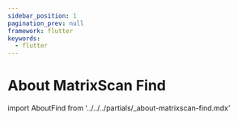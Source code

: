 ```yaml
---
sidebar_position: 1
pagination_prev: null
framework: flutter
keywords:
  - flutter
---
```


# About MatrixScan Find

import AboutFind from '../../../partials/_about-matrixscan-find.mdx'

<AboutFind />
